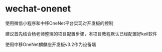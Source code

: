 # wechat-onenet
使用微信小程序和中移OneNet平台实现对开发板的控制

建议首先结合杨老师整理的项目配置步骤，本项目教程默认已经配置好keil软件

使用中移OneNet麒麟座开发板v3.2作为设备端
